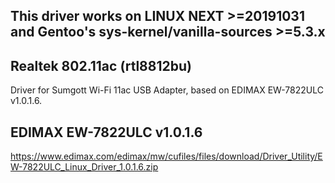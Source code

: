 ## This driver works on LINUX NEXT >=20191031 and Gentoo's sys-kernel/vanilla-sources >=5.3.x

## Realtek 802.11ac (rtl8812bu)

Driver for Sumgott Wi-Fi 11ac USB Adapter, based on EDIMAX EW-7822ULC v1.0.1.6.

## EDIMAX EW-7822ULC v1.0.1.6

https://www.edimax.com/edimax/mw/cufiles/files/download/Driver_Utility/EW-7822ULC_Linux_Driver_1.0.1.6.zip
